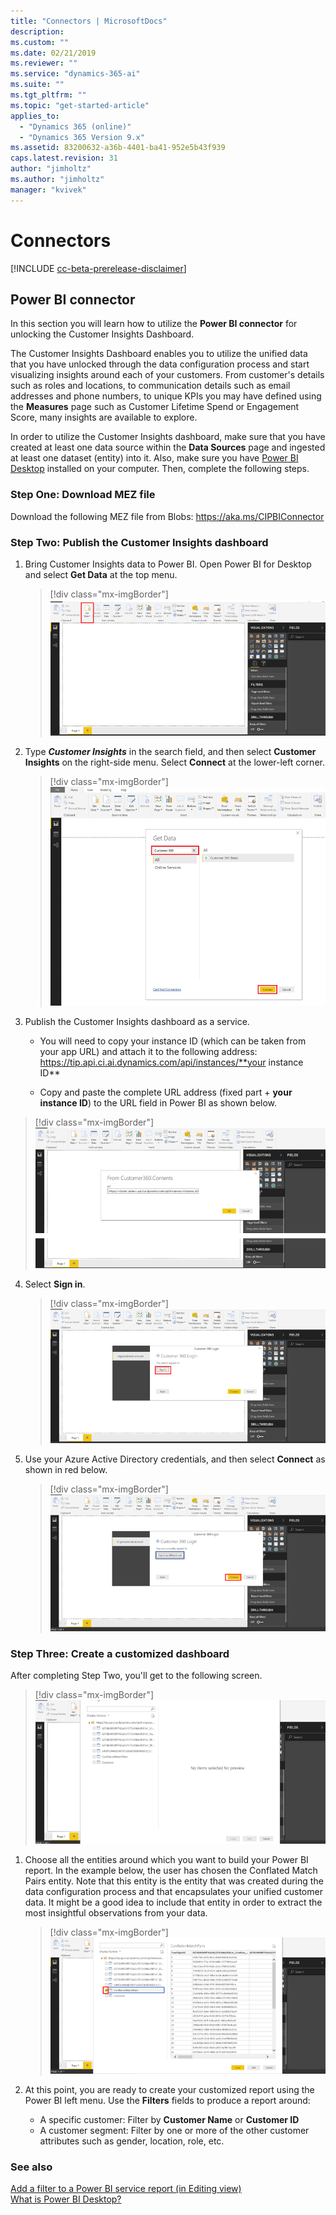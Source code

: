 ```yaml
---
title: "Connectors | MicrosoftDocs"
description: 
ms.custom: ""
ms.date: 02/21/2019
ms.reviewer: ""
ms.service: "dynamics-365-ai"
ms.suite: ""
ms.tgt_pltfrm: ""
ms.topic: "get-started-article"
applies_to: 
  - "Dynamics 365 (online)"
  - "Dynamics 365 Version 9.x"
ms.assetid: 83200632-a36b-4401-ba41-952e5b43f939
caps.latest.revision: 31
author: "jimholtz"
ms.author: "jimholtz"
manager: "kvivek"
---
```

# Connectors

[!INCLUDE [cc-beta-prerelease-disclaimer](../includes/cc-beta-prerelease-disclaimer.md)]

## Power BI connector

In this section you will learn how to utilize the **Power BI connector** for unlocking the Customer Insights Dashboard.

The Customer Insights Dashboard enables you to utilize the unified data that you have unlocked through the data configuration process and start visualizing insights around each of your customers. From customer's details such as roles and locations, to communication details such as email addresses and phone numbers, to unique KPIs you may have defined using the **Measures** page such as Customer Lifetime Spend or Engagement Score, many insights are available to explore. 

In order to utilize the Customer Insights dashboard, make sure that you have created at least one data source within the **Data Sources** page and ingested at least one dataset (entity) into it. Also, make sure you have [Power BI Desktop](https://powerbi.microsoft.com/desktop/) installed on your computer. Then, complete the following steps.

### Step One: Download MEZ file

Download the following MEZ file from Blobs: https://aka.ms/CIPBIConnector

### Step Two: Publish the Customer Insights dashboard
 
 1. Bring Customer Insights data to Power BI. Open Power BI for Desktop and select **Get Data** at the top menu.
 
    > [!div class="mx-imgBorder"] 
    > ![](media/connector-powerbi-get-data.png "Power BI Get Data")

 
 2. Type ***Customer Insights*** in the search field, and then select **Customer Insights** on the right-side menu. Select **Connect** at the lower-left corner.

    > [!div class="mx-imgBorder"] 
    > ![](media/connector-pbi-step-3.png "Power BI Connector")

3. Publish the Customer Insights dashboard as a service.

   - You will need to copy your instance ID (which can be taken from your app URL) and attach it to the following address: <br />
  https://tip.api.ci.ai.dynamics.com/api/instances/**your instance ID**

   - Copy and paste the complete URL address (fixed part + **your instance ID**) to the URL field in Power BI as shown below.

  > [!div class="mx-imgBorder"] 
  > ![](media/connector-copy-instanceid.png "Copy Instance ID")

4. Select **Sign in**.

   > [!div class="mx-imgBorder"] 
   > ![](media/connector-sign-in.png "Sign in to Customer Insights")
     
5. Use your Azure Active Directory credentials, and then select **Connect** as shown in red below.
     
   > [!div class="mx-imgBorder"] 
   > ![](media/connector-sign-in-azure-credentials.png "Sign in using Azure credentials")
     
### Step Three: Create a customized dashboard

After completing Step Two, you'll get to the following screen.

> [!div class="mx-imgBorder"] 
> ![](media/connector-now-signed-in.png "Signed in to Customer Insights")

1. Choose all the entities around which you want to build your Power BI report. In the example below, the user has chosen the Conflated Match Pairs entity. Note that this entity is the entity that was created during the data configuration process and that encapsulates your unified customer data. It might be a good idea to include that entity in order to extract the most insightful observations from your data.
   
   > [!div class="mx-imgBorder"] 
   > ![](media/connector-conflated-match-pairs.png "Conflated match pairs")

2. At this point, you are ready to create your customized report using the Power BI left menu. Use the **Filters** fields to produce a report around:

   - A specific customer: Filter by **Customer Name** or **Customer ID**
   - A customer segment: Filter by one or more of the other customer attributes such as gender, location, role, etc.
   
### See also
 [Add a filter to a Power BI service report (in Editing view)](https://docs.microsoft.com/power-bi/power-bi-report-add-filter)<br/>
 [What is Power BI Desktop?](https://docs.microsoft.com/power-bi/desktop-what-is-desktop)
